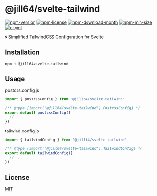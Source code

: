 <!----- BEGIN GHOST DOCS HEADER ----->

# @jill64/svelte-tailwind

<!----- BEGIN GHOST DOCS BADGES ----->

<a href="https://npmjs.com/package/@jill64/svelte-tailwind"><img src="https://img.shields.io/npm/v/@jill64/svelte-tailwind" alt="npm-version" /></a> <a href="https://npmjs.com/package/@jill64/svelte-tailwind"><img src="https://img.shields.io/npm/l/@jill64/svelte-tailwind" alt="npm-license" /></a> <a href="https://npmjs.com/package/@jill64/svelte-tailwind"><img src="https://img.shields.io/npm/dm/@jill64/svelte-tailwind" alt="npm-download-month" /></a> <a href="https://npmjs.com/package/@jill64/svelte-tailwind"><img src="https://img.shields.io/bundlephobia/min/@jill64/svelte-tailwind" alt="npm-min-size" /></a> <a href="https://github.com/jill64/svelte-tailwind/actions/workflows/ci.yml"><img src="https://github.com/jill64/svelte-tailwind/actions/workflows/ci.yml/badge.svg" alt="ci.yml" /></a>

<!----- END GHOST DOCS BADGES ----->

🌀 Simplified TailwindCSS Configuration for Svelte

<!----- END GHOST DOCS HEADER ----->

## Installation

```sh
npm i @jill64/svelte-tailwind
```

## Usage

postcss.config.js

```js
import { postcssConfig } from '@jill64/svelte-tailwind'

/** @type {import('@jill64/svelte-tailwind').PostcssConfig} */
export default postcssConfig({
  // ...
})
```

tailwind.config.js

```js
import { tailwindConfig } from '@jill64/svelte-tailwind'

/** @type {import('@jill64/svelte-tailwind').TailwindConfig} */
export default tailwindConfig({
  // ...
})
```

<!----- BEGIN GHOST DOCS FOOTER ----->

## License

[MIT](LICENSE)

<!----- END GHOST DOCS FOOTER ----->
